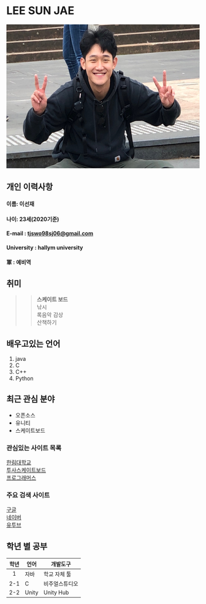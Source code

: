 #  LEE SUN JAE 

<img src=myNameIsSunJaeLee.jpg width=550 height = 375>  

## 개인 이력사항  
#### 이름: 이선재  
#### 나이: 23세(2020기준)  
#### E-mail : tjswo98sj06@gmail.com
#### University : hallym university
#### 軍 : 예비역

## 취미  
>> **스케이트 보드**  
>> 낚시  
>> 록음악 감상  
>> 산책하기  

## 배우고있는 언어  
1. java  
2. C  
3. C++  
4. Python

## 최근 관심 분야  
* 오픈소스  
* 유니티
* 스케이트보드  


### 관심있는 사이트 목록  
[한림대학교][hallym]  
[투사스케이트보드][tussa]  
[프로그래머스][programmers]

### 주요 검색 사이트  
[구글][google]  
[네이버][naver]  
[유투브][youtube]

## 학년 별 공부
|학년|언어|개발도구|
|:---:|---|-----|
|1|자바|학교 자체 툴|
|2-1|C|비주얼스튜디오|
|2-2|Unity|Unity Hub|


[eclipse]: http://www.eclipse.org
[google]: http://www.google.com  
[naver]: http://www.naver.com
[hallym]: http://www.hallym.ac.kr
[tussa]: http://skateboardtussa.com/
[youtube]: https://www.youtube.com/
[programmers]: https://programmers.co.kr/

